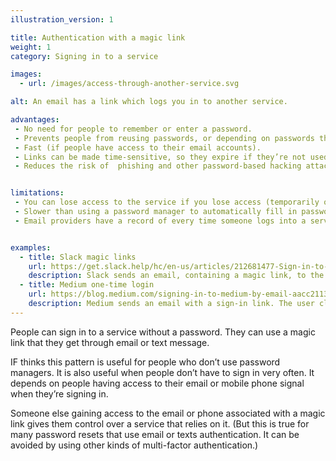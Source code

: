 ```yaml
---
illustration_version: 1

title: Authentication with a magic link
weight: 1
category: Signing in to a service

images:
  - url: /images/access-through-another-service.svg

alt: An email has a link which logs you in to another service.

advantages:
 - No need for people to remember or enter a password.
 - Prevents people from reusing passwords, or depending on passwords that are easy to remember. Both of these often cause security issues.
 - Fast (if people have access to their email accounts).
 - Links can be made time-sensitive, so they expire if they’re not used within a certain time frame.
 - Reduces the risk of  phishing and other password-based hacking attacks.


limitations:
 - You can lose access to the service if you lose access (temporarily or permanently) to the email account or phone used for authentication.
 - Slower than using a password manager to automatically fill in passwords.
 - Email providers have a record of every time someone logs into a service that uses this pattern.


examples:
  - title: Slack magic links
    url: https://get.slack.help/hc/en-us/articles/212681477-Sign-in-to-Slack
    description: Slack sends an email, containing a magic link, to the address used for registering. This lets the user log in to Slack without a password.
  - title: Medium one-time login
    url: https://blog.medium.com/signing-in-to-medium-by-email-aacc21134fcd
    description: Medium sends an email with a sign-in link. The user clicks on the link to sign in.
---
```


People can sign in to a service without a password. They can use a magic link that they get through email or text message.

IF thinks this pattern is useful for people who don’t use password managers. It is also useful when people don’t have to sign in very often. It depends on people having  access to their email or mobile phone signal when they’re signing in.

Someone else gaining access to the email or phone associated with a magic link gives them control over a service that relies on it. (But this is true for many password resets that use email or texts authentication. It can be avoided by using other kinds of multi-factor authentication.)
